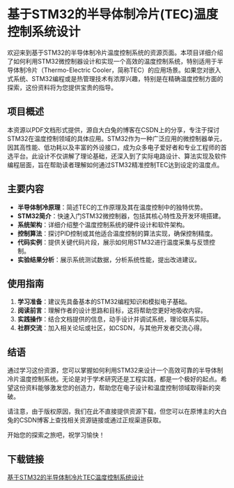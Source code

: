 # 基于STM32的半导体制冷片(TEC)温度控制系统设计

欢迎来到基于STM32的半导体制冷片温度控制系统的资源页面。本项目详细介绍了如何利用STM32微控制器设计和实现一个高效的温度控制系统，特别适用于半导体制冷片（Thermo-Electric Cooler，简称TEC）的应用场景。如果您对嵌入式系统、STM32编程或是热管理技术有浓厚兴趣，特别是在精确温度控制方面的探索，这份资料将为您提供宝贵的指导。

## 项目概述

本资源以PDF文档形式提供，源自大白兔的博客在CSDN上的分享，专注于探讨STM32在温度控制领域的具体应用。STM32作为一种广泛应用的微控制器单元，因其高性能、低功耗以及丰富的外设接口，成为众多电子爱好者和专业工程师的首选平台。此设计不仅讲解了理论基础，还深入到了实际电路设计、算法实现及软件编程层面，旨在帮助读者理解如何通过STM32精准控制TEC达到设定的温度点。

## 主要内容

- **半导体制冷原理**：简述TEC的工作原理及其在温度控制中的独特优势。
- **STM32简介**：快速入门STM32微控制器，包括其核心特性及开发环境搭建。
- **系统架构**：详细介绍整个温度控制系统的硬件设计和软件架构。
- **控制算法**：探讨PID控制或其他适合温度控制的算法实现，确保控制精度。
- **代码实例**：提供关键代码片段，展示如何用STM32进行温度采集与反馈控制。
- **实验结果分析**：展示系统测试数据，分析系统性能，提出改进建议。

## 使用指南

1. **学习准备**：建议先具备基本的STM32编程知识和模拟电子基础。
2. **阅读前言**：理解作者的设计思路和目标，这将帮助您更好地吸收内容。
3. **实践操作**：结合文档提供的信息，动手设计并调试系统，理论联系实际。
4. **社群交流**：加入相关论坛或社区，如CSDN，与其他开发者交流心得。

## 结语

通过学习这份资源，您可以掌握如何利用STM32来设计一个高效可靠的半导体制冷片温度控制系统。无论是对于学术研究还是工程实践，都是一个极好的起点。希望这份资料能够激发您的创造力，帮助您在电子设计和温度控制领域取得新的突破。

请注意，由于版权原因，我们在此不直接提供资源下载，但您可以在原博主的大白兔的CSDN博客上查找相关资源链接或通过正规渠道获取。

开始您的探索之旅吧，祝学习愉快！

## 下载链接

[基于STM32的半导体制冷片TEC温度控制系统设计](https://pan.quark.cn/s/6c5ba2066a0e)